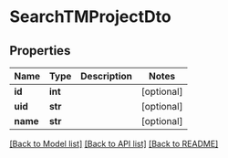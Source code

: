 # SearchTMProjectDto

## Properties
Name | Type | Description | Notes
------------ | ------------- | ------------- | -------------
**id** | **int** |  | [optional] 
**uid** | **str** |  | [optional] 
**name** | **str** |  | [optional] 

[[Back to Model list]](../README.md#documentation-for-models) [[Back to API list]](../README.md#documentation-for-api-endpoints) [[Back to README]](../README.md)

